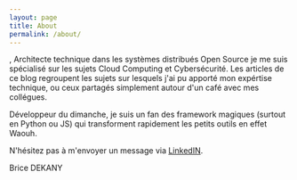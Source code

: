 ```yaml
---
layout: page
title: About
permalink: /about/
---
```

,
 Architecte technique dans les systèmes distribués Open Source je me suis spécialisé  sur les sujets Cloud Computing et Cybersécurité.
Les articles de ce blog  regroupent les sujets  sur lesquels j'ai pu apporté mon expértise technique, ou ceux partagés simplement autour d'un café avec mes collégues.

Développeur du dimanche, je suis un fan des framework  magiques (surtout en Python ou JS) qui transforment rapidement les petits outils en effet Waouh.

N'hésitez pas à m'envoyer un message via [LinkedIN](https://www.linkedin.com/in/dekany).

Brice DEKANY
